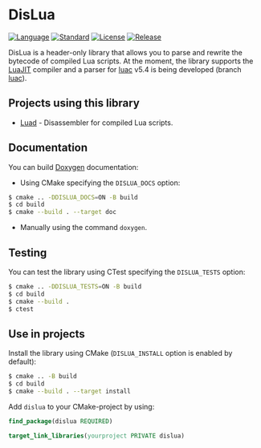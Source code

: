 # DisLua
[![Language](https://img.shields.io/badge/language-C++-blue.svg)](https://isocpp.org/)
[![Standard](https://img.shields.io/badge/C%2B%2B-20-blue.svg)](https://en.wikipedia.org/wiki/C%2B%2B#Standardization)
[![License](https://img.shields.io/badge/license-MIT-blue.svg)](https://opensource.org/licenses/MIT)
[![Release](https://img.shields.io/github/v/release/imring/disluapp)](https://github.com/imring/disluapp/releases/latest)

DisLua is a header-only library that allows you to parse and rewrite the bytecode of compiled Lua scripts. At the moment, the library supports the [LuaJIT](http://luajit.org/) compiler and a parser for [luac](https://www.lua.org/) v5.4 is being developed (branch [luac](https://github.com/imring/disluapp/tree/luac)).

## Projects using this library
- [Luad](https://github.com/imring/luad) - Disassembler for compiled Lua scripts.

## Documentation
You can build [Doxygen](https://www.doxygen.nl/index.html) documentation:
- Using CMake specifying the `DISLUA_DOCS` option:
```bash
$ cmake .. -DDISLUA_DOCS=ON -B build
$ cd build
$ cmake --build . --target doc
```
- Manually using the command `doxygen`.

## Testing
You can test the library using CTest specifying the `DISLUA_TESTS` option:
```bash
$ cmake .. -DDISLUA_TESTS=ON -B build
$ cd build
$ cmake --build .
$ ctest
```

## Use in projects
Install the library using CMake (`DISLUA_INSTALL` option is enabled by default):
```bash
$ cmake .. -B build
$ cd build
$ cmake --build . --target install
```

Add `dislua` to your CMake-project by using:
```cmake
find_package(dislua REQUIRED)

target_link_libraries(yourproject PRIVATE dislua)
```